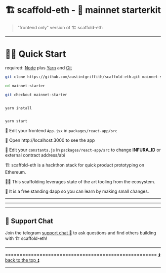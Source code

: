 # 🏗 scaffold-eth - 🧫 mainnet starterkit

> "frontend only" version of 🏗 scaffold-eth

---


# 🏃‍♀️ Quick Start

required: [Node](https://nodejs.org/dist/latest-v12.x/) plus [Yarn](https://classic.yarnpkg.com/en/docs/install/) and [Git](https://git-scm.com/downloads)


```bash
git clone https://github.com/austintgriffith/scaffold-eth.git mainnet-starter

cd mainnet-starter

git checkout mainnet-starter
```

```bash

yarn install

```

```bash

yarn start

```

📝 Edit your frontend `App.jsx` in `packages/react-app/src`

📱 Open http://localhost:3000 to see the app

📝 Edit your `constants.js` in `packages/react-app/src` to change **INFURA_ID** or external contract address/abi 

🏗 scaffold-eth is a hackthon stack for quick product prototyping on Ethereum.

👩‍🔬 This scaffolding leverages state of the art tooling from the ecosystem.

🧪 It is a free standing dapp so you can learn by making small changes.

---

---

---


## 💬 Support Chat

Join the telegram [support chat 💬](https://t.me/joinchat/KByvmRe5wkR-8F_zz6AjpA)  to ask questions and find others building with 🏗 scaffold-eth!

---

===================================================== [⏫ back to the top ⏫](https://github.com/austintgriffith/scaffold-eth#-scaffold-eth)

---
